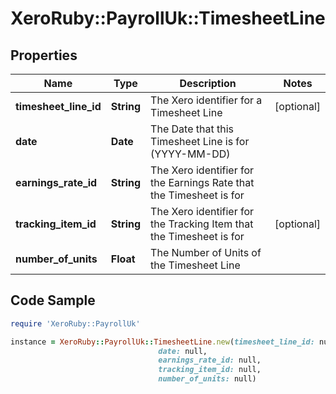 # XeroRuby::PayrollUk::TimesheetLine

## Properties

Name | Type | Description | Notes
------------ | ------------- | ------------- | -------------
**timesheet_line_id** | **String** | The Xero identifier for a Timesheet Line | [optional] 
**date** | **Date** | The Date that this Timesheet Line is for (YYYY-MM-DD) | 
**earnings_rate_id** | **String** | The Xero identifier for the Earnings Rate that the Timesheet is for | 
**tracking_item_id** | **String** | The Xero identifier for the Tracking Item that the Timesheet is for | [optional] 
**number_of_units** | **Float** | The Number of Units of the Timesheet Line | 

## Code Sample

```ruby
require 'XeroRuby::PayrollUk'

instance = XeroRuby::PayrollUk::TimesheetLine.new(timesheet_line_id: null,
                                 date: null,
                                 earnings_rate_id: null,
                                 tracking_item_id: null,
                                 number_of_units: null)
```


